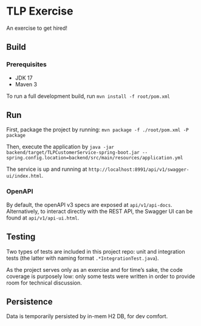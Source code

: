 # TLP Exercise
An exercise to get hired!

## Build
### Prerequisites
- JDK 17
- Maven 3

To run a full development build, run `mvn install -f root/pom.xml`

## Run
First, package the project by running: `mvn package -f ./root/pom.xml -P package`

Then, execute the application by `java -jar backend/target/TLPCustomerService-spring-boot.jar --spring.config.location=backend/src/main/resources/application.yml`

The service is up and running at `http://localhost:8991/api/v1/swagger-ui/index.html`.

### OpenAPI
By default, the openAPI v3 specs are exposed at `api/v1/api-docs`.
Alternatively, to interact directly with the REST API, the Swagger UI can be found at `api/v1/api-ui.html`.

## Testing
Two types of tests are included in this project repo: unit and integration tests (the latter with naming format `.*IntegrationTest.java`).

As the project serves only as an exercise and for time’s sake, the code coverage is purposely low: only some tests were written in order to provide room for technical discussion.

## Persistence
Data is temporarily persisted by in-mem H2 DB, for dev comfort.
